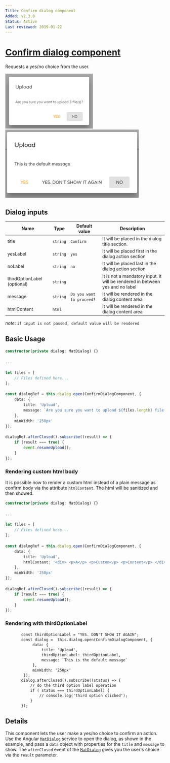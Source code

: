 ```yaml
---
Title: Confirm dialog component
Added: v2.3.0
Status: Active
Last reviewed: 2019-01-22
---
```


# [Confirm dialog component](../../../lib/content-services/src/lib/dialogs/confirm.dialog.ts "Defined in confirm.dialog.ts")

Requests a yes/no choice from the user.

![Confirm dialog](../../docassets/images/ConfirmDialog.png)
![Confirm dialog](../../docassets/images/ConfirmDialogYesAll.png)

## Dialog inputs

| Name | Type | Default value | Description |
| ---- | ---- | ------------- | ----------- |
| title | `string` | `Confirm` | It will be placed in the dialog title section. |
| yesLabel | `string` | `yes` | It will be placed first in the dialog action section |
| noLabel | `string` | `no` | It will be placed last in the dialog action section |
| thirdOptionLabel (optional) | `string` |  | It is not a mandatory input. it will be rendered in between yes and no label |
| message | `string` | `Do you want to proceed?` | It will be rendered in the dialog content area |
| htmlContent | `html` |  | It will be rendered in the dialog content area |

_note_: `if input is not passed, default value will be rendered`

## Basic Usage

```ts
constructor(private dialog: MatDialog) {}

...

let files = [
    // Files defined here...
];

const dialogRef = this.dialog.open(ConfirmDialogComponent, {
    data: {
        title: 'Upload',
        message: `Are you sure you want to upload ${files.length} file(s)?`
    },
    minWidth: '250px'
});

dialogRef.afterClosed().subscribe((result) => {
    if (result === true) {
        event.resumeUpload();
    }
});
```

### Rendering custom html body

It is possible now to render a custom html instead of a plain message as confirm body via the attribute `htmlContent`. The html will be sanitized and then showed. 

```ts
constructor(private dialog: MatDialog) {}

...

let files = [
    // Files defined here...
];

const dialogRef = this.dialog.open(ConfirmDialogComponent, {
    data: {
        title: 'Upload',
        htmlContent: '<div> <p>A</p> <p>Custom</p> <p>Content</p> </div>'
    },
    minWidth: '250px'
});

dialogRef.afterClosed().subscribe((result) => {
    if (result === true) {
        event.resumeUpload();
    }
});
```

### Rendering with thirdOptionLabel

           const thirdOptionLabel = "YES. DON'T SHOW IT AGAIN";
           const dialog =  this.dialog.open(ConfirmDialogComponent, {
                data: {
                    title: 'Upload',
                    thirdOptionLabel: thirdOptionLabel,
                    message: `This is the default message`
                },
                minWidth: '250px'
            });
           dialog.afterClosed().subscribe((status) => {
               // do the third option label operation
               if ( status === thirdOptionLabel) {
                   // console.log('third option clicked');
               }
           });

## Details

This component lets the user make a yes/no choice to confirm an action. Use the
Angular [`MatDialog`](https://material.angular.io/components/dialog/overview)
service to open the dialog, as shown in the example, and pass a `data` object
with properties for the `title` and `message` to show. The `afterClosed` event
of the [`MatDialog`](https://material.angular.io/components/dialog/overview)
gives you the user's choice via the `result` parameter.
